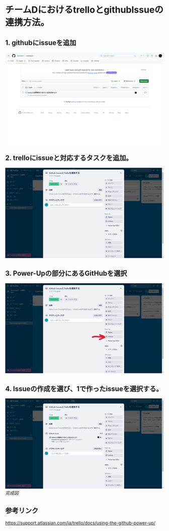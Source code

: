 # チームDにおけるtrelloとgithubIssueの連携方法。

## 1. githubにissueを追加
![](../img/2023-11-18%2021.35.30%20github.com%2058299342066e.png)

## 2. trelloにissueと対応するタスクを追加。
![](../img/2023-11-18%2021.42.48%20trello.com%20f2e06d3bac29.png)

## 3. Power-Upの部分にあるGitHubを選択
![altテキスト](../img/trello3.png)

## 4. Issueの作成を選び、1で作ったissueを選択する。
![](../img/2023-11-18%2021.51.18%20trello.com%20a0a898806750.png)
*完成図*

## 参考リンク

https://support.atlassian.com/ja/trello/docs/using-the-github-power-up/